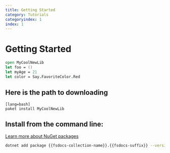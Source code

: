 ```yaml
---
title: Getting Started
category: Tutorials
categoryindex: 1
index: 1
---
```


# Getting Started

```fsharp
open MyCoolNewLib
let foo = ()
let myAge = 21
let color = Say.FavoriteColor.Red
```

## Here is the path to downloading

    [lang=bash]
    paket install MyCoolNewLib

## Install from the command line:
[Learn more about NuGet packages](https://docs.github.com/articles/configuring-nuget-for-use-with-github-package-registry/)
```bash
dotnet add package {{fsdocs-collection-name}}.{{fsdocs-suffix}} --version {{fsdocs-package-version}}
```

